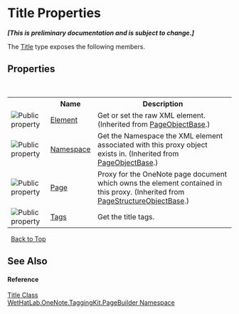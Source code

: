 # Title Properties
 _**\[This is preliminary documentation and is subject to change.\]**_

The <a href="7de06d85-c54d-db05-7f32-7732fb79b4ab.md">Title</a> type exposes the following members.


## Properties
&nbsp;<table><tr><th></th><th>Name</th><th>Description</th></tr><tr><td>![Public property](media/pubproperty.gif "Public property")</td><td><a href="b1355277-06a2-7c7b-8423-2a3d979b9e32.md">Element</a></td><td>
Get or set the raw XML element.
 (Inherited from <a href="10522ffc-023c-fe2b-d07f-22ef617cb6f6.md">PageObjectBase</a>.)</td></tr><tr><td>![Public property](media/pubproperty.gif "Public property")</td><td><a href="f3e4f694-8098-5550-71ff-8ae66afd9f7a.md">Namespace</a></td><td>
Get the Namespace the XML element associated with this proxy object exists in.
 (Inherited from <a href="10522ffc-023c-fe2b-d07f-22ef617cb6f6.md">PageObjectBase</a>.)</td></tr><tr><td>![Public property](media/pubproperty.gif "Public property")</td><td><a href="66f538ed-fce0-bfa7-f916-b2a63cf75127.md">Page</a></td><td>
Proxy for the OneNote page document which owns the element contained in this proxy.
 (Inherited from <a href="9614e26d-4f3e-ec75-682e-cd6e5bcdf145.md">PageStructureObjectBase</a>.)</td></tr><tr><td>![Public property](media/pubproperty.gif "Public property")</td><td><a href="b790cb39-59fb-438f-0e1e-f2aeecbc8739.md">Tags</a></td><td>
Get the title tags.</td></tr></table>&nbsp;
<a href="#title-properties">Back to Top</a>

## See Also


#### Reference
<a href="7de06d85-c54d-db05-7f32-7732fb79b4ab.md">Title Class</a><br /><a href="56352230-71f2-f4b7-63a8-983965663af5.md">WetHatLab.OneNote.TaggingKit.PageBuilder Namespace</a><br />